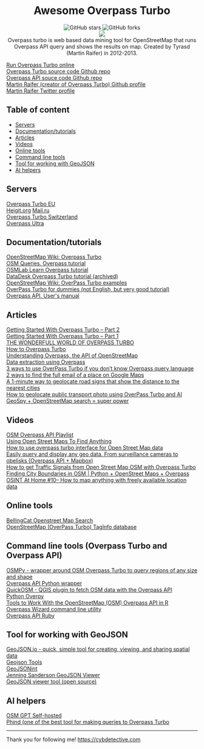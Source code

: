 <div align="center">
     <h1>Awesome Overpass Turbo</h1>
     <img alt="GitHub stars" src="https://img.shields.io/github/stars/cipher387/awesome-overpass-turbo"> 
     <img alt="GitHub forks" src="https://img.shields.io/github/forks/cipher387/awesome-overpass-turbo"> <br>
     <img src="https://hits.seeyoufarm.com/api/count/incr/badge.svg?url=https%3A%2F%2Fgithub.com%2Fcipher387%2Fawesome-overpass-turbo&count_bg=%2379C83D&title_bg=%23555555&icon=&icon_color=%23E7E7E7&title=hits&edge_flat=false">
     <br>
Overpass turbo is web based data mining tool for OpenStreetMap that runs Overpass API query and shows the results on map. Created by Tyrasd (Martin Raifer) in 2012-2013.
</div>


[Run Overpass Turbo online](https://overpass-turbo.eu/)  
[Overpass Turbo source code Github repo](https://github.com/tyrasd/overpass-turbo)  
[Overpass API souce code Github repo](https://github.com/drolbr/Overpass-API)  
[Martin Raifer (creator of Overpass Turbo) Github profile](https://github.com/tyrasd)  
[Martin Raifer Twitter profile](https://twitter.com/tyr_asd)  


## Table of content

- [Servers](#servers)
- [Documentation/tutorials](#documentationtutorials)
- [Articles](#articles)
- [Videos](#videos)  
- [Online tools](#online-tools)
- [Command line tools](#command-line-tools-overpass-turbo-and-overpass-api)
- [Tool for working with GeoJSON](#tool-for-working-with-geojson)
- [AI helpers](#ai-helpers)


## Servers

[Overpass Turbo EU](https://overpass-turbo.eu/)  
[Heigit.org](https://overpass.heigit.org/) 
[Mail.ru](https://maps.mail.ru/osm/tools/overpass/)  
[Overpass Turbo Switzerland](http://overpass-turbo.osm.ch/#)  
[Overpass Ultra](https://overpass-ultra.trailsta.sh/)  



## Documentation/tutorials

[OpenStreetMap Wiki: Overpass Turbo](https://wiki.openstreetmap.org/wiki/Overpass_turbo)  
[OSM Queries. Overpass tutorial](https://osm-queries.ldodds.com/tutorial/)  
[OSMLab Learn Overpass tutorial](https://osmlab.github.io/learnoverpass/en/)  
[DataDesk Overpass Turbo tutorial (archived)](https://github.com/datadesk/overpass-turbo-tutorial)  
[OpenStreetMap Wiki: OverPass Turbo examples](https://wiki.openstreetmap.org/wiki/Overpass_turbo/Examples)  
[OverPass Turbo for dummies (not English, but very good tutorial)](https://telegra.ph/Overpass-turbo-dlya-chajnikov-03-26)  
[Overpass API. User's manual](https://dev.overpass-api.de/overpass-doc/en/index.html)  

## Articles


[Getting Started With Overpass Turbo – Part 2](https://nixintel.info/osint-tools/getting-started-with-overpass-turbo-part-2/)  
[Getting Started With Overpass Turbo – Part 1](https://nixintel.info/osint-tools/getting-started-with-overpass-turbo-part-1/)  
[THE WONDERFULL WORLD OF OVERPASS TURBO](https://www.branchtwigleaf.com/post/2021-10-23-wonderfull-of-overpass-turbo/)  
[How to Overpass Turbo](https://medium.com/@w9b3N/how-to-overpass-turbo-56d7981fbe6d)  
[Understanding Overpass, the API of OpenStreetMap](https://hann.io/articles/2020/understanding-overpass/)  
[Data extraction using Overpass](https://medium.com/@r.ragupathy85/data-extraction-using-overpass-985b69139ef0)  
[3 ways to use OverPass Turbo if you don’t know Overpass query language](https://medium.com/osint-ambition/3-ways-to-use-overpass-turbo-if-you-dont-know-overpass-query-language-2f748b0fb66b?source=user_profile---------1----------------------------)  
[2 ways to find the full email of a place on Google Maps](https://medium.com/osint-ambition/2-ways-to-find-the-full-email-of-a-place-on-google-maps-b441458bb467)  
[A 1-minute way to geolocate road signs that show the distance to the nearest cities](https://medium.com/osint-ambition/a-1-minute-way-to-geolocate-road-signs-that-show-the-distance-to-the-nearest-cities-9e8d4d08b93b)  
[How to geolocate public transport photo using OverPass Turbo and AI](https://medium.com/osint-ambition/how-to-geolocate-public-transport-photo-using-overpass-turbo-and-ai-32fd3dfc1849) 
[GeoSpy + OpenStreetMap search = super power](https://medium.com/osint-ambition/geospy-openstreetmap-search-super-power-a5c0a4028cdc)  


## Videos

[OSM Overpass API Playlist](https://www.youtube.com/watch?v=5wXjcykEKnc&list=PL3LuOqvrvhp7jzBYxQ7TDKgnQ1sii5PYL)  
[Using Open Street Maps To Find Anything](https://www.youtube.com/watch?v=VMPMdK1IvKU)  
[How to use overpass turbo interface for Open Street Map data](https://www.youtube.com/watch?v=gfuUbpAFoys)  
[Easily query and display any geo data. From surveillance cameras to obelisks (Overpass API + Mapbox)](https://www.youtube.com/watch?v=R49FnY_8LJE)  
[How to get Traffic Signals from Open Street Map OSM with Overpass Turbo](https://www.youtube.com/watch?v=0zm9H5AYq-k)  
[Finding City Boundaries in OSM | Python + OpenStreet Maps + Overpass](https://www.youtube.com/watch?v=fRTHshCj-L0)  
[OSINT At Home #10– How to map anything with freely available location data](https://www.youtube.com/watch?v=bJkV3l5Haq0)  



## Online tools

[BellingCat Openstreet Map Search](https://osm-search.bellingcat.com)  
[OpenStreetMap (OverPass Turbo) TagInfo database](https://taginfo.openstreetmap.org/tags)  


## Command line tools (Overpass Turbo and Overpass API)

[OSMPy - wrapper around OSM Overpass Turbo to query regions of any size and shape](https://github.com/JoaoCarabetta/osmpy)  
[Overpass API Python wrapper](https://github.com/mvexel/overpass-api-python-wrapper)  
[QuickOSM - QGIS plugin to fetch OSM data with the Overpass API](https://github.com/3liz/QuickOSM)  
[Python Overpy](https://github.com/DinoTools/python-overpy)  
[Tools to Work With the OpenStreetMap (OSM) Overpass API in R](https://github.com/hrbrmstr/overpass)  
[Overpass Wizard command line utility](https://github.com/tyrasd/overpass-wizard)  
[Overpass API Ruby](https://github.com/BrunoSalerno/overpass-api-ruby)  


## Tool for working with GeoJSON

[GeoJSON.io - quick, simple tool for creating, viewing, and sharing spatial data](https://geojson.io/)  
[Geojson Tools](https://geojson.tools/)  
[GeoJSONint](https://geojsonlint.com/)  
[Jenning Sanderson GeoJSON Viewer](https://jenningsanderson.com/geo/#7.16/1.460/-41.954)  
[GeoJSON viewer tool (open source)](https://xyzmaps.github.io/geojson-tool/)  


## AI helpers
[OSM GPT Self-hosted](https://osm-gpt.rohitgautam.com.np/)  
[Phind (one of the best tool for making queries to Overpass Turbo](https://www.phind.com/)  


<hr>


Thank you for following me! https://cybdetective.com

